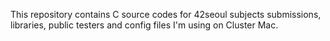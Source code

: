 This repository contains C source codes for 42seoul subjects submissions, libraries, public testers and config files I'm using on Cluster Mac.
